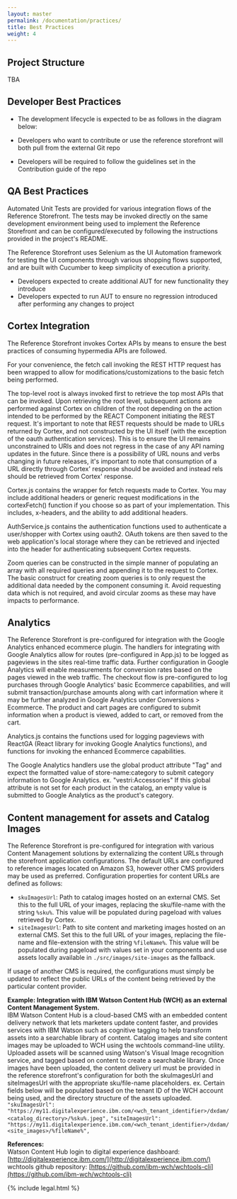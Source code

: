 ```yaml
---
layout: master
permalink: /documentation/practices/
title: Best Practices
weight: 4
---
```


## Project Structure
TBA

## Developer Best Practices
* The development lifecycle is expected to be as follows in the diagram below:

* Developers who want to contribute or use the reference storefront will both pull from the external Git repo
* Developers will be required to follow the guidelines set in the Contribution guide of the repo

## QA Best Practices
Automated Unit Tests are provided for various integration flows of the Reference Storefront. The tests may be invoked directly on the same development environment being used to implement the Reference Storefront and can be configured/executed by following the instructions provided in the project's README.

The Reference Storefront uses Selenium as the UI Automation framework for testing the UI components through various shopping flows supported, and are built with Cucumber to keep simplicity of execution a priority.

* Developers expected to create additional AUT for new functionality they introduce
* Developers expected to run AUT to ensure no regression introduced after performing any changes to project

## Cortex Integration
The Reference Storefront invokes Cortex APIs by means to ensure the best practices of consuming hypermedia APIs are followed.

For your convenience, the fetch call invoking the REST HTTP request has been wrapped to allow for modifications/customizations to the basic fetch being performed.

The top-level root is always invoked first to retrieve the top most APIs that can be invoked. Upon retrieving the root level, subsequent actions are performed against Cortex on children of the root depending on the action intended to be performed by the REACT Component initiating the REST request. It's important to note that REST requests should be made to URLs returned by Cortex, and not constructed by the UI itself (with the exception of the oauth authentication services). This is to ensure the UI remains unconstrained to URIs and does not regress in the case of any API naming updates in the future. Since there is a possibility of URL nouns and verbs changing in future releases, it's important to note that consumption of a URL directly through Cortex' response should be avoided and instead rels should be retrieved from Cortex' response.

Cortex.js contains the wrapper for fetch requests made to Cortex. You may include additional headers or generic request modifications in the cortexFetch() function if you choose so as part of your implementation. This includes, x-headers, and the ability to add additional headers.

AuthService.js contains the authentication functions used to authenticate a user/shopper with Cortex using oauth2. OAuth tokens are then saved to the web application's local storage where they can be retrieved and injected into the header for authenticating subsequent Cortex requests.

Zoom queries can be constructed in the simple manner of populating an array with all required queries and appending it to the request to Cortex. The basic construct for creating zoom queries is to only request the additional data needed by the component consuming it. Avoid requesting data which is not required, and avoid circular zooms as these may have impacts to performance.

## Analytics
The Reference Storefront is pre-configured for integration with the Google Analytics enhanced ecommerce plugin. The handlers for integrating with Google Analytics allow for routes (pre-configured in App.js) to be logged as pageviews in the sites real-time traffic data. Further configuration in Google Analytics will enable measurements for conversion rates based on the pages viewed in the web traffic. The checkout flow is pre-configured to log purchases through Google Analytics' basic Ecommerce capabilities, and will submit transaction/purchase amounts along with cart information where it may be further analyzed in Google Analytics under Conversions > Ecommerce. The product and cart pages are configured to submit information when a product is viewed, added to cart, or removed from the cart.

Analytics.js contains the functions used for logging pageviews with ReactGA (React library for invoking Google Analytics functions), and functions for invoking the enhanced Ecommerce capabilities.

The Google Analytics handlers use the global product attribute "Tag" and expect the formatted value of store-name:category to submit category information to Google Analytics.
ex. "vestri:Accessories"
If this global attribute is not set for each product in the catalog, an empty value is submitted to Google Analytics as the product's category.

## Content management for assets and Catalog Images
The Reference Storefront is pre-configured for integration with various Content Management solutions by externalizing the content URLs through the storefront application configurations. The default URLs are configured to reference images located on Amazon S3, however other CMS providers may be used as preferred.
Configuration properties for content URLs are defined as follows:

* `skuImagesUrl`: Path to catalog images hosted on an external CMS. Set this to the full URL of your images, replacing the sku/file-name with the string `%sku%`. This value will be populated during pageload with values retrieved by Cortex.
* `siteImagesUrl`: Path to site content and marketing images hosted on an external CMS. Set this to the full URL of your images, replacing the file-name and file-extension with the string `%fileName%`. This value will be populated during pageload with values set in your components and use assets locally available in `./src/images/site-images` as the fallback.

If usage of another CMS is required, the configurations must simply be updated to reflect the public URLs of the content being retrieved by the particular content provider.

**Example: Integration with IBM Watson Content Hub (WCH) as an external Content Management System.**<br/>
IBM Watson Content Hub is a cloud-based CMS with an embedded content delivery network that lets marketers update content faster, and provides services with IBM Watson such as cognitive tagging to help transform assets into a searchable library of content.
Catalog images and site content images may be uploaded to WCH using the wchtools command-line utility. Uploaded assets will be scanned using Watson's Visual Image recognition service, and tagged based on content to create a searchable library. Once images have been uploaded, the content delivery url must be provided in the reference storefront's configuration for both the skuImagesUrl and siteImagesUrl with the appropriate sku/file-name placeholders.
ex. Certain fields below will be populated based on the tenant ID of the WCH account being used, and the directory structure of the assets uploaded.
`"skuImagesUrl": "https://my11.digitalexperience.ibm.com/<wch_tenant_identifier>/dxdam/<catalog_directory>/%sku%.jpeg",`
`"siteImagesUrl": "https://my11.digitalexperience.ibm.com/<wch_tenant_identifier>/dxdam/<site_images>/%fileName%",`

**References:**<br/>
Watson Content Hub login to digital experience dashboard: [http://digitalexperience.ibm.com/](http://digitalexperience.ibm.com/)
wchtools github repository: [https://github.com/ibm-wch/wchtools-cli](https://github.com/ibm-wch/wchtools-cli)

{% include legal.html %}

